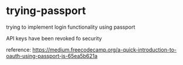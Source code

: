 # trying-passport
trying to implement login functionality using passport

API keys have been revoked fo security

reference: https://medium.freecodecamp.org/a-quick-introduction-to-oauth-using-passport-js-65ea5b621a
